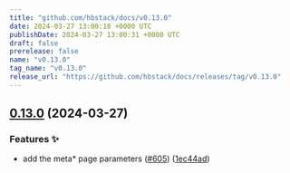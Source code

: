 ```yaml
---
title: "github.com/hbstack/docs/v0.13.0"
date: 2024-03-27 13:00:18 +0000 UTC
publishDate: 2024-03-27 13:00:31 +0000 UTC
draft: false
prerelease: false
name: "v0.13.0"
tag_name: "v0.13.0"
release_url: "https://github.com/hbstack/docs/releases/tag/v0.13.0"
---
```


## [0.13.0](https://github.com/hbstack/docs/compare/v0.12.0...v0.13.0) (2024-03-27)


### Features ✨

* add the meta* page parameters ([#605](https://github.com/hbstack/docs/issues/605)) ([1ec44ad](https://github.com/hbstack/docs/commit/1ec44ad0950e269078601c4317814e8444cec36f))
